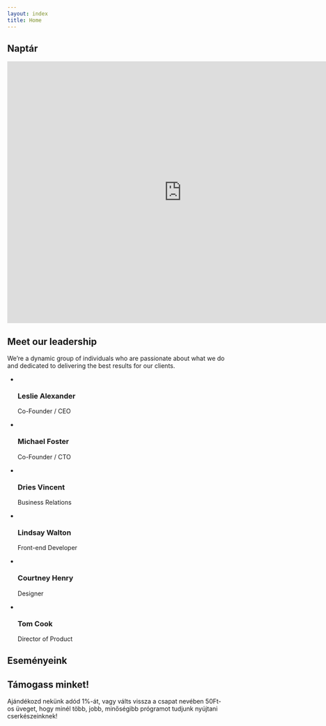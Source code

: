 ```yaml
---
layout: index
title: Home
---
```


## Naptár

<iframe src="https://calendar.google.com/calendar/embed?src=c_18b65ge4ctvjktkdh0v3bpv418%40group.calendar.google.com&ctz=Europe%2FBudapest" style="border: 0" width="800" height="600" frameborder="0" scrolling="no" class="mx-auto sm:pb-8 sm-pt-0 lg:pb-8 lg:pt-0 max-w-sm sm:max-w-lg lg:min-w-20 block"></iframe>

<div class="bg-white py-24 sm:py-32">
  <div class="mx-auto grid max-w-7xl gap-20 px-6 lg:px-8 xl:grid-cols-3">
    <div class="max-w-xl">
      <h2 class="text-3xl font-semibold tracking-tight text-pretty text-gray-900 sm:text-4xl">Meet our leadership</h2>
      <p class="mt-6 text-lg/8 text-gray-600">We’re a dynamic group of individuals who are passionate about what we do and dedicated to delivering the best results for our clients.</p>
    </div>
    <ul role="list" class="grid gap-x-8 gap-y-12 sm:grid-cols-2 sm:gap-y-16 xl:col-span-2">
      <li>
        <div class="flex items-center gap-x-6">
          <img src="https://images.unsplash.com/photo-1494790108377-be9c29b29330?ixlib=rb-1.2.1&ixid=eyJhcHBfaWQiOjEyMDd9&auto=format&fit=facearea&facepad=2&w=256&h=256&q=80" alt="" class="size-16 rounded-full outline-1 -outline-offset-1 outline-black/5" />
          <div>
            <h3 class="text-base/7 font-semibold tracking-tight text-gray-900">Leslie Alexander</h3>
            <p class="text-sm/6 font-semibold text-indigo-600">Co-Founder / CEO</p>
          </div>
        </div>
      </li>
      <li>
        <div class="flex items-center gap-x-6">
          <img src="https://images.unsplash.com/photo-1519244703995-f4e0f30006d5?ixlib=rb-1.2.1&ixid=eyJhcHBfaWQiOjEyMDd9&auto=format&fit=facearea&facepad=2&w=256&h=256&q=80" alt="" class="size-16 rounded-full outline-1 -outline-offset-1 outline-black/5" />
          <div>
            <h3 class="text-base/7 font-semibold tracking-tight text-gray-900">Michael Foster</h3>
            <p class="text-sm/6 font-semibold text-indigo-600">Co-Founder / CTO</p>
          </div>
        </div>
      </li>
      <li>
        <div class="flex items-center gap-x-6">
          <img src="https://images.unsplash.com/photo-1506794778202-cad84cf45f1d?ixlib=rb-1.2.1&ixid=eyJhcHBfaWQiOjEyMDd9&auto=format&fit=facearea&facepad=2&w=256&h=256&q=80" alt="" class="size-16 rounded-full outline-1 -outline-offset-1 outline-black/5" />
          <div>
            <h3 class="text-base/7 font-semibold tracking-tight text-gray-900">Dries Vincent</h3>
            <p class="text-sm/6 font-semibold text-indigo-600">Business Relations</p>
          </div>
        </div>
      </li>
      <li>
        <div class="flex items-center gap-x-6">
          <img src="https://images.unsplash.com/photo-1517841905240-472988babdf9?ixlib=rb-1.2.1&ixid=eyJhcHBfaWQiOjEyMDd9&auto=format&fit=facearea&facepad=2&w=256&h=256&q=80" alt="" class="size-16 rounded-full outline-1 -outline-offset-1 outline-black/5" />
          <div>
            <h3 class="text-base/7 font-semibold tracking-tight text-gray-900">Lindsay Walton</h3>
            <p class="text-sm/6 font-semibold text-indigo-600">Front-end Developer</p>
          </div>
        </div>
      </li>
      <li>
        <div class="flex items-center gap-x-6">
          <img src="https://images.unsplash.com/photo-1438761681033-6461ffad8d80?ixlib=rb-1.2.1&ixid=eyJhcHBfaWQiOjEyMDd9&auto=format&fit=facearea&facepad=2&w=256&h=256&q=80" alt="" class="size-16 rounded-full outline-1 -outline-offset-1 outline-black/5" />
          <div>
            <h3 class="text-base/7 font-semibold tracking-tight text-gray-900">Courtney Henry</h3>
            <p class="text-sm/6 font-semibold text-indigo-600">Designer</p>
          </div>
        </div>
      </li>
      <li>
        <div class="flex items-center gap-x-6">
          <img src="https://images.unsplash.com/photo-1472099645785-5658abf4ff4e?ixlib=rb-1.2.1&ixid=eyJhcHBfaWQiOjEyMDd9&auto=format&fit=facearea&facepad=2&w=256&h=256&q=80" alt="" class="size-16 rounded-full outline-1 -outline-offset-1 outline-black/5" />
          <div>
            <h3 class="text-base/7 font-semibold tracking-tight text-gray-900">Tom Cook</h3>
            <p class="text-sm/6 font-semibold text-indigo-600">Director of Product</p>
          </div>
        </div>
      </li>
    </ul>
  </div>
</div>

## Eseményeink



## Támogass minket!

Ajándékozd nekünk adód 1%-át, vagy válts vissza a csapat nevében 50Ft-os üveget, hogy minél több, jobb, minőségibb prógramot tudjunk nyújtani cserkészeinknek!